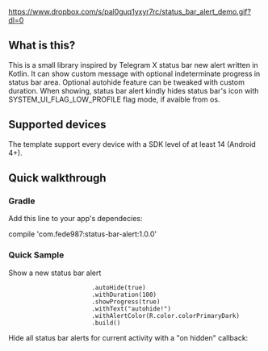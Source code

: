 https://www.dropbox.com/s/pal0guq1yxyr7rc/status_bar_alert_demo.gif?dl=0

## What is this?

This is a small library inspired by Telegram X status bar new alert written in Kotlin.
It can show custom message with optional indeterminate progress in status bar area.
Optional autohide feature can be tweaked with custom duration.
When showing, status bar alert kindly hides status bar's icon with SYSTEM_UI_FLAG_LOW_PROFILE flag mode, if avaible from os.

## Supported devices

The template support every device with a SDK level of at least 14 (Android 4+).


## Quick walkthrough

### Gradle

Add this line to your app's dependecies:

compile 'com.fede987:status-bar-alert:1.0.0'

### Quick Sample

Show a new status bar alert

```StatusBarAlert.Builder(this@MainActivity)
                       .autoHide(true)
                       .withDuration(100)
                       .showProgress(true)
                       .withText("autohide!")
                       .withAlertColor(R.color.colorPrimaryDark)
                       .build()
```

Hide all status bar alerts for current activity with a "on hidden" callback:

```StatusBarAlert.hide(this@MainActivity, Runnable {})
```





 
